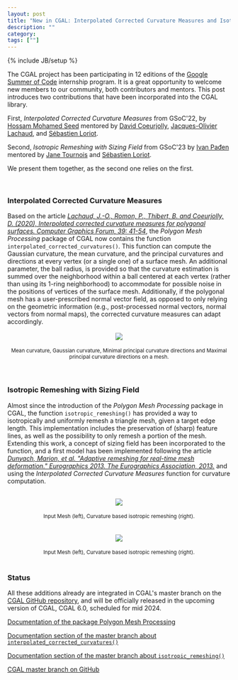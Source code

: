 ```yaml
---
layout: post
title: "New in CGAL: Interpolated Corrected Curvature Measures and Isotropic Remeshing with Sizing Field"
description: ""
category:
tags: [""]
---
```

{% include JB/setup %}

<p>
The CGAL project has been participating in 12 editions of the <a href="https://summerofcode.withgoogle.com/">Google Summer of Code</a>
internship program. It is a great opportunity to welcome new members to our community, both contributors and mentors.
This post introduces two contributions that have been incorporated into the CGAL library.

First, <em>Interpolated Corrected Curvature Measures</em> from GSoC'22, by <a href="https://www.linkedin.com/in/hossam-saeed-1abab91b3/">Hossam Mohamed Seed</a>
mentored by <a href="https://perso.liris.cnrs.fr/david.coeurjolly/">David Coeurjolly</a>,
<a href="https://jacquesolivierlachaud.github.io/">Jacques-Olivier Lachaud</a>, and <a href="https://geometryfactory.com/who-we-are/">Sébastien Loriot</a>.

Second,  <em>Isotropic Remeshing with Sizing Field</em> from GSoC'23  by <a href="https://3d.bk.tudelft.nl/ipaden/">Ivan Pađen</a> mentored by
<a href="https://geometryfactory.com/who-we-are/">Jane Tournois</a> and <a href="https://geometryfactory.com/who-we-are/">Sébastien Loriot</a>.

We present them together, as the second one relies on the first.

<br>
<h3>Interpolated Corrected Curvature Measures</h3>
Based on the article <a href="https://doi.org/10.1111/cgf.14067"><i>Lachaud, J.-O., Romon, P., Thibert, B. and Coeurjolly, D. (2020), Interpolated corrected curvature measures for polygonal surfaces. Computer Graphics Forum, 39: 41-54</i></a>,
the <em>Polygon Mesh Processing</em> package of CGAL now contains the function <code>interpolated_corrected_curvatures()</code>. This function
can compute the Gaussian curvature, the mean curvature, and the principal curvatures and directions at every vertex (or a single one)
of a surface mesh. An additional parameter, the ball radius, is provided so that the curvature estimation is summed over the neighborhood within
a ball centered at each vertex (rather than using its 1-ring neighborhood) to accommodate for possible noise in the positions of vertices of
the surface mesh.   Additionally,  if the polygonal mesh has a user-prescribed normal vector field, as opposed to only relying on the geometric information
(e.g., post-processed normal vectors, normal vectors from normal maps), the corrected curvature measures can adapt accordingly.

<br>
<br>
<div style="text-align:center;">
  <a href="../../../../images/bimba_curvature.png"><img src="../../../../images/bimba_curvature.png" style="max-width:95%"/></a><br>
  <br><small> Mean curvature, Gaussian curvature, Minimal principal curvature directions and Maximal principal curvature directions on a mesh.</small>
</div>
<br>
<br>

<h3>Isotropic Remeshing with Sizing Field</h3>

Almost since the introduction of the <em>Polygon Mesh Processing</em> package in CGAL, the function <code>isotropic_remeshing()</code>
has provided a way to isotropically and uniformly remesh a triangle mesh, given a target edge length. This implementation
includes the preservation of (sharp) feature lines, as well as the possibility to only remesh a portion of the mesh.
Extending this work, a concept of sizing field has been incorporated to the function, and a first model has been
implemented following the article <a href="https://diglib.eg.org/handle/10.2312/conf.EG2013.short.029-032"><i>Dunyach, Marion, et al. "Adaptive remeshing for real-time mesh deformation." Eurographics 2013. The Eurographics Association, 2013.</i></a>
and using the <em>Interpolated Corrected Curvature Measures</em> function for curvature computation.

<br>
<div style="text-align:center;">
  <a href="../../../../images/david_comparison.png"><img src="../../../../images/david_comparison.png" style="max-width:95%"/></a><br>
  <br><small>Input Mesh (left), Curvature based isotropic remeshing (right).</small>
</div>

<br>
<br>
<div style="text-align:center;">
  <a href="../../../../images/thorvaldsen_comparison.png"><img src="../../../../images/thorvaldsen_comparison.png" style="max-width:95%"/></a><br>
  <br><small>Input Mesh (left), Curvature based isotropic remeshing (right).</small>
</div>
<br>


<h3>Status</h3>

<p>All these additions already are integrated in CGAL's master branch on the
<a href="https://github.com/CGAL/cgal/">CGAL GitHub repository</a>, and will be officially released
in the upcoming version of CGAL, CGAL 6.0, scheduled for mid 2024.</p>

<i class="glyphicon glyphicon-book"></i>
<a href="https://doc.cgal.org/5.6/Manual/packages.html#PkgPolygonMeshProcessing">Documentation of the package Polygon Mesh Processing</a>
<br>

<i class="glyphicon glyphicon-book"></i>
<a href="https://cgal.geometryfactory.com/CGAL/doc/master/Polygon_mesh_processing/index.html#title59">Documentation section of the master branch about <code>interpolated_corrected_curvatures()</code></a>
<br>

<i class="glyphicon glyphicon-book"></i>
<a href="https://cgal.geometryfactory.com/CGAL/doc/master/Polygon_mesh_processing/index.html#title8">Documentation section of the master branch about <code>isotropic_remeshing()</code></a>
<br>

<i class="glyphicon glyphicon-download"></i>
<a href="https://github.com/CGAL/cgal/tree/master">CGAL master branch on GitHub</a>
